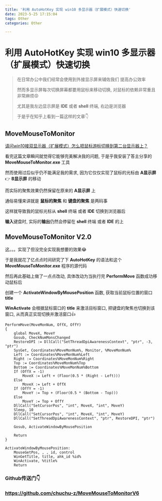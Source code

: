 ```yaml
---
title: '利用 AutoHotKey 实现 win10 多显示器（扩展模式）快速切换'
date: 2023-5-25 17:15:04
tags: Other
categories: Other

---
```




# 利用 AutoHotKey 实现 win10 多显示器（扩展模式）快速切换



> 在日常办公中我们经常会使用到外接显示屏来辅佐我们 提高办公效率
>
> 然而多显示屏每次切换屏幕都要用鼠标来移动切换, 对鼠标的依赖非常重且非常麻烦😡
>
> 尤其是我左边显示屏是 **IDE** 或者 **shell** 终端, 右边是浏览器
>
> 于是乎在知乎上看到一篇这样的文章👇

<!--more-->



## MoveMouseToMonitor

[请问win10接双显示器（扩展模式）怎么把鼠标游标切换到第二台显示器上？](https://www.zhihu.com/question/50002939/answer/2482798775)

看完这篇文章瞬间就觉得它能够完美解决我的问题, 于是乎我安装了答主分享的 **MoveMouseToMonitor.exe** 工具

然而使用过后似乎仍不能满足我的需求, 因为它仅仅实现了鼠标的光标由 **A显示屏** 👉 **B显示屏** 的移动

而实际的聚焦效果仍然保留在原来的 **A显示屏** 上

通俗易懂来讲就是 **鼠标的聚焦** 和 **键盘的聚焦** 是两码事

这样就导致我的鼠标光标从  **shell** 终端 或者  **IDE** 切换到浏览器后

**输入**键盘时, 实际的**输出**仍然会停留在  **shell** 终端 或者  **IDE** 的上



## MoveMouseToMonitor V2.0

这。。。实现了但没完全实现我想要的效果😂

于是我就花了亿点点时间研究了下 **AutoHotKey** 的语法和这个**MoveMouseToMonitor.exe** 程序的源代码

然后再此基础上做了一点点改动,  具体改动为当执行完 **PerformMove** 函数成功移动鼠标后

创建一个 **ActivateWindowByMousePosition** 函数,  获取当前鼠标位置的窗口 **title**

**WinActivate** 会根据鼠标窗口的 **title** 来激活目标窗口, 把键盘的聚焦也切换到该窗口, 从而真正实现切换并激活窗口👍

```autohotkey
PerformMove(MoveMonNum, OffX, OffY)
{
    global MoveX, MoveY
    Gosub, CheckNumMonsChanged
    RestoreDPI := DllCall("SetThreadDpiAwarenessContext", "ptr", -3, "ptr")
    SysGet, Coordinates%MoveMonNum%, Monitor, %MoveMonNum%
    Left := Coordinates%MoveMonNum%Left
    Right := Coordinates%MoveMonNum%Right
    Top := Coordinates%MoveMonNum%Top
    Bottom := Coordinates%MoveMonNum%Bottom
    If (OffX = -1)
        MoveX := Left + (Floor(0.5 * (Right - Left)))
    Else
        MoveX := Left + OffX
    If (OffY = -1)
        MoveY := Top + (Floor(0.5 * (Bottom - Top)))
    Else
        MoveY := Top + OffY
    DllCall("SetCursorPos", "int", MoveX, "int", MoveY)
    Sleep, 10
    DllCall("SetCursorPos", "int", MoveX, "int", MoveY)
    DllCall("SetThreadDpiAwarenessContext", "ptr", RestoreDPI, "ptr")

    Gosub, ActivateWindowByMousePosition

    Return
}

ActivateWindowByMousePosition:
    MouseGetPos, , , id, control
    WinGetTitle, title, ahk_id %id%
    WinActivate, %title%
    Return

```



### Github传送门👇

###  https://github.com/chuchu-z/MoveMouseToMonitorV6

